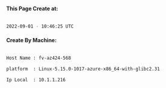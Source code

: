 
   
#### This Page Create at:

```bash

2022-09-01 - 10:46:25 UTC

```

#### Create By Machine:

```bash

Host Name : fv-az424-568

platform  : Linux-5.15.0-1017-azure-x86_64-with-glibc2.31

Ip Local  : 10.1.1.216

```

